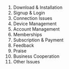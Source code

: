 1. Download & Installation
2. Signup & Login
3. Connection Issues
4. Device Management
5. Account Management
6. Memberships
7. Subscription & Payment
8. Feedback
9. Praise
10. Business Cooperation
11. Other Issues